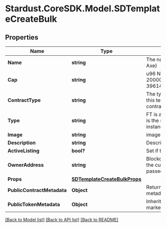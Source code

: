 # Stardust.CoreSDK.Model.SDTemplateCreateBulk
## Properties

Name | Type | Description | Notes
------------ | ------------- | ------------- | -------------
**Name** | **string** | The name of the template (ex. Bronze Axe) | 
**Cap** | **string** | u96 Number as String (ex. 200000000), default 39614081257132168796771975168  | [optional] 
**ContractType** | **string** | The type of custom contract to use for this template. Default will use a shared contract. | [optional] 
**Type** | **string** | FT is a currency where every instance is the same, NFT is where every token instance differes (ex. FT) | [optional] 
**Image** | **string** | image url | 
**Description** | **string** | Description of template | [optional] 
**ActiveListing** | **bool?** | Set if the Template is active or not | [optional] 
**OwnerAddress** | **string** | Blockchain address to set as owner of the custom contract, if contractType is passed in. | [optional] 
**Props** | [**SDTemplateCreateBulkProps**](SDTemplateCreateBulkProps.md) |  | [optional] 
**PublicContractMetadata** | **Object** | Returned to marketplaces as contract metadata | [optional] 
**PublicTokenMetadata** | **Object** | Inherited by tokens, and returned to marketplaces as token metadata | [optional] 

[[Back to Model list]](../README.md#documentation-for-models) [[Back to API list]](../README.md#documentation-for-api-endpoints) [[Back to README]](../README.md)

